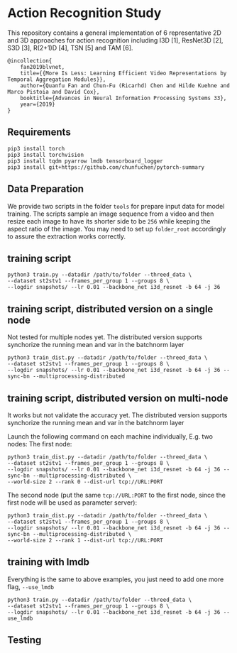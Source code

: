 # Action Recognition Study

This repository contains a general implementation of 6 representative 2D and 3D approaches for action recognition including I3D [1], ResNet3D [2], S3D [3], R(2+1)D [4], TSN [5] and TAM [6]. 

```
@incollection{
    fan2019blvnet,
    title={{More Is Less: Learning Efficient Video Representations by Temporal Aggregation Modules}},
    author={Quanfu Fan and Chun-Fu (Ricarhd) Chen and Hilde Kuehne and Marco Pistoia and David Cox},
    booktitle={Advances in Neural Information Processing Systems 33},
    year={2019}
}
```

## Requirements

```
pip3 install torch
pip3 install torchvision
pip3 install tqdm pyarrow lmdb tensorboard_logger
pip3 install git+https://github.com/chunfuchen/pytorch-summary
```

## Data Preparation
We provide two scripts in the folder `tools` for prepare input data for model training. The scripts sample an image sequence from a video and then resize each image to have its shorter side to be `256` while keeping the aspect ratio of the image.
You may need to set up `folder_root` accordingly to assure the extraction works correctly.
 
## training script

```
python3 train.py --datadir /path/to/folder --threed_data \
--dataset st2stv1 --frames_per_group 1 --groups 8 \
--logdir snapshots/ --lr 0.01 --backbone_net i3d_resnet -b 64 -j 36
```

## training script, distributed version on a single node

Not tested for multiple nodes yet.
The distributed version supports synchorize the running mean and var in the batchnorm layer

```
python3 train_dist.py --datadir /path/to/folder --threed_data \
--dataset st2stv1 --frames_per_group 1 --groups 8 \
--logdir snapshots/ --lr 0.01 --backbone_net i3d_resnet -b 64 -j 36 --sync-bn --multiprocessing-distributed
```

## training script, distributed version on multi-node

It works but not validate the accuracy yet.
The distributed version supports synchorize the running mean and var in the batchnorm layer

Launch the following command on each machine individually, E.g. two nodes:
The first node:
```
python3 train_dist.py --datadir /path/to/folder --threed_data \
--dataset st2stv1 --frames_per_group 1 --groups 8 \
--logdir snapshots/ --lr 0.01 --backbone_net i3d_resnet -b 64 -j 36 --sync-bn --multiprocessing-distributed \
--world-size 2 --rank 0 --dist-url tcp://URL:PORT
```

The second node (put the same `tcp://URL:PORT` to the first node, since the first node will be used as parameter server):
```
python3 train_dist.py --datadir /path/to/folder --threed_data \
--dataset st2stv1 --frames_per_group 1 --groups 8 \
--logdir snapshots/ --lr 0.01 --backbone_net i3d_resnet -b 64 -j 36 --sync-bn --multiprocessing-distributed \
--world-size 2 --rank 1 --dist-url tcp://URL:PORT
```

## training with lmdb
Everything is the same to above examples, you just need to add one more flag, `--use_lmdb`
```
python3 train.py --datadir /path/to/folder --threed_data \
--dataset st2stv1 --frames_per_group 1 --groups 8 \
--logdir snapshots/ --lr 0.01 --backbone_net i3d_resnet -b 64 -j 36 --use_lmdb
```

## Testing
